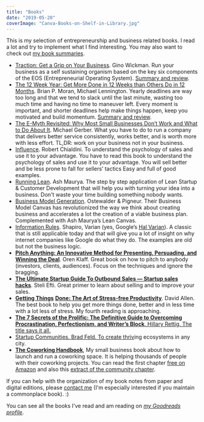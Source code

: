 ```yaml
---
title: "Books"
date: "2019-05-20"
coverImage: "Canva-Books-on-Shelf-in-Library.jpg"
---
```


This is my selection of entrepreneurship and business related books. I read a lot and try to implement what I find interesting. You may also want to check out [my book summaries](https://ramonsuarez.com/tag/book-summary/).

- [Traction: Get a Grip on Your Business](https://amzn.to/2VBM8l9). Gino Wickman. Run your business as a self sustaining organism based on the key six components of the EOS (Entrepreneurial Operating System). [Summary and review](https://ramonsuarez.com/traction-eos-book-summary-and-review/).
- [The 12 Week Year: Get More Done in 12 Weeks than Others Do in 12 Months](https://amzn.to/2Z6QxL1). Brian P. Moran, Michael Lennington. Yearly deadlines are way too long and that we tend to slack until the last minute, wasting too much time and having no time to maneuver left. Every moment is important, and shorter deadlines help make things happen, keep you motivated and build momentum. [Summary and review](https://ramonsuarez.com/12-week-year-summary-and-review/).
- [The E-Myth Revisited: Why Most Small Businesses Don’t Work and What to Do About It](http://www.amazon.com/gp/product/0887307280/ref=as_li_tl?ie=UTF8&camp=211189&creative=373489&creativeASIN=0887307280&link_code=as3&tag=coworkhandbo-20&linkId=45FMBWKW67CZ2CVK). Michael Gerber. What you have to do to run a company that delivers better service consistently, works better, and is worth more with less effort. TL,DR: work on your business not in your business.
- [Influence](http://www.amazon.co.uk/gp/product/006124189X/ref=as_li_qf_sp_asin_il?ie=UTF8&tag=ramonsuarez-21&linkCode=as2&camp=1634&creative=6738&creativeASIN=006124189X). Robert Chialdini. To understand the psychology of sales and use it to your advantage. You have to read this book to understand the psychology of sales and use it to your advantage. You will sell better and be less prone to fall for sellers’ tactics Easy and full of good examples.
- [Running Lean](http://www.amazon.co.uk/gp/product/1449305172/ref=as_li_tf_tl?ie=UTF8&camp=1634&creative=6738&creativeASIN=1449305172&linkCode=as2&tag=ramonsuarez-21). Ash Maurya. The step by step application of Lean Startup & Customer Development that will help you with turning your idea into a business. Don't waste your time building something nobody wants.
- [Business Model Generation](http://rcm-uk.amazon.co.uk/e/cm?t=ramonsuarez-21&o=2&p=8&l=as1&asins=0470876417&ref=tf_til&fc1=000000&IS2=1&lt1=_blank&m=amazon&lc1=0000FF&bc1=FFFFFF&bg1=FFFFFF&npa=1&f=ifr). Ostewalder & Pigneur. Their Business Model Canvas has revolutionized the way we think about creating business and accelerates a lot the creation of a viable business plan. Complemented with Ash Maurya’s Lean Canvas.
- [Information Rules](http://www.amazon.co.uk/gp/product/087584863X/ref=as_li_qf_sp_asin_il?ie=UTF8&tag=ramonsuarez-21&linkCode=as2&camp=1634&creative=6738&creativeASIN=087584863X). Shapiro, Varian (yes, Google’s [Hal Varian](https://en.wikipedia.org/wiki/Hal_Varian)). A classic that is still applicable today and that will give you a lot of insight on why internet companies like Google do what they do. The examples are old but not the business logic.
- **[Pitch Anything: An Innovative Method for Presenting, Persuading, and Winning the Deal](https://www.amazon.com/gp/product/0071752854/ref=as_li_qf_sp_asin_il_tl?ie=UTF8&camp=1789&creative=9325&creativeASIN=0071752854&linkCode=as2&tag=coworkhandbo-20&linkId=RC3AF467EX7H4KJL)**. Oren Klaff. Great book on how to pitch to anybody (investors, clients, audiences). Focus on the techniques and ignore the bragging.
- **[The Ultimate Startup Guide To Outbound Sales — Startup sales hacks](https://www.startupsalesguide.com/)**. Steli Efti. Great primer to learn about selling and to improve your sales.
- [**Getting Things**](https://www.amazon.com/gp/product/0143126563/ref=as_li_qf_sp_asin_il_tl?ie=UTF8&camp=1789&creative=9325&creativeASIN=0143126563&linkCode=as2&tag=coworkhandbo-20&linkId=L6UIUAX4EW4DRDA6) **[D](https://www.amazon.com/gp/product/0143126563/ref=as_li_qf_sp_asin_il_tl?ie=UTF8&camp=1789&creative=9325&creativeASIN=0143126563&linkCode=as2&tag=coworkhandbo-20&linkId=L6UIUAX4EW4DRDA6)**[**one: The Art of Stress-free Productivity**](https://www.amazon.com/gp/product/0143126563/ref=as_li_qf_sp_asin_il_tl?ie=UTF8&camp=1789&creative=9325&creativeASIN=0143126563&linkCode=as2&tag=coworkhandbo-20&linkId=L6UIUAX4EW4DRDA6). David Allen. The best book to help you get more things done, better and in less time with a lot less of stress. My fourth reading is approaching.
- **[The 7 Secrets of the Prolific: The Definitive Guide to Overcoming Procrastinati](https://www.amazon.com/gp/product/098364540X/ref=as_li_qf_sp_asin_il_tl?ie=UTF8&camp=1789&creative=9325&creativeASIN=098364540X&linkCode=as2&tag=coworkhandbo-20&linkId=WDZXMLBRMXP3K3QV)[on, Perfectionism, and Writer’s Block](https://www.amazon.com/gp/product/098364540X/ref=as_li_qf_sp_asin_il_tl?ie=UTF8&camp=1789&creative=9325&creativeASIN=098364540X&linkCode=as2&tag=coworkhandbo-20&linkId=WDZXMLBRMXP3K3QV)**[. Hillary Rettig. The title says it all.](https://www.amazon.com/gp/product/098364540X/ref=as_li_qf_sp_asin_il_tl?ie=UTF8&camp=1789&creative=9325&creativeASIN=098364540X&linkCode=as2&tag=coworkhandbo-20&linkId=WDZXMLBRMXP3K3QV)
- [Startup Communities. Brad Feld. To create thriv](https://www.amazon.com/gp/product/098364540X/ref=as_li_qf_sp_asin_il_tl?ie=UTF8&camp=1789&creative=9325&creativeASIN=098364540X&linkCode=as2&tag=coworkhandbo-20&linkId=WDZXMLBRMXP3K3QV)ing ecosystems in any city.
- **[The Coworking Handbook](https://www.amazon.com/gp/product/149912063X/ref=as_li_tl?ie=UTF8&camp=1789&creative=9325&creativeASIN=149912063X&linkCode=as2&tag=coworkhandbo-20&linkId=5AXVWL4WKUCHTNTC)**, My small business book about how to launch and run a coworking space. It is helping thousands of people with their coworking projects. You can read the first chapter [free on Amazon](https://www.amazon.com/gp/product/149912063X/ref=as_li_tl?ie=UTF8&camp=1789&creative=9325&creativeASIN=149912063X&linkCode=as2&tag=coworkhandbo-20&linkId=5AXVWL4WKUCHTNTC) and also this [extract of the community chapter](https://www.coworkinghandbook.com/extract-of-the-community-chapter-on-the-next-web-how-to-value-and-nurture-your-local-coworking-community/).

If you can help with the organization of my book notes from paper and digital editions, please [contact me](https://ramonsuarez.com/contact/) (I'm especially interested if you maintain a commonplace book). :)

You can see all the books I've read and am reading on _[my Goodreads profile](https://www.goodreads.com/author/show/7992456.Ram_n_Su_rez_V_zquez)_.

